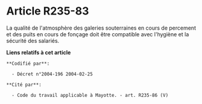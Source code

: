 # Article R235-83

La qualité de l'atmosphère des galeries souterraines en cours de percement et des puits en cours de fonçage doit être
compatible avec l'hygiène et la sécurité des salariés.

**Liens relatifs à cet article**

	**Codifié par**:

	  - Décret n°2004-196 2004-02-25

	**Cité par**:

	  - Code du travail applicable à Mayotte. - art. R235-86 (V)
